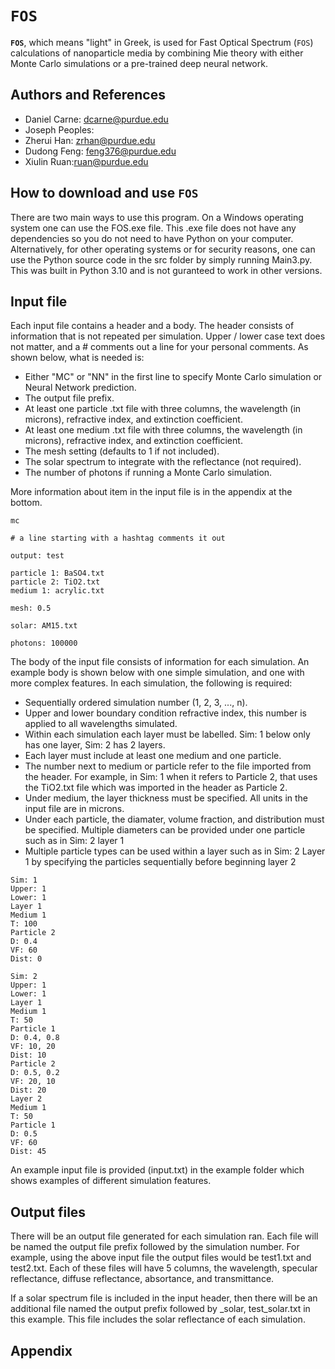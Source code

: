 # __`FOS`__
__`FOS`__, which means "light" in Greek, is used for Fast Optical Spectrum (`FOS`) calculations of nanoparticle media by combining Mie theory with either Monte Carlo simulations or a pre-trained deep neural network.
## Authors and References
+ Daniel Carne: dcarne@purdue.edu
+ Joseph Peoples: 
+ Zherui Han: zrhan@purdue.edu
+ Dudong Feng: feng376@purdue.edu
+ Xiulin Ruan:ruan@purdue.edu


## How to download and use __`FOS`__
There are two main ways to use this program. On a Windows operating system one can use the FOS.exe file. This .exe file does not have any dependencies so you do not need to have Python on your computer. Alternatively, for other operating systems or for security reasons, one can use the Python source code in the src folder by simply running Main3.py. This was built in Python 3.10 and is not guranteed to work in other versions. 

## Input file
Each input file contains a header and a body. The header consists of information that is not repeated per simulation. Upper / lower case text does not matter, and a # comments out a line for your personal comments. As shown below, what is needed is:
+ Either "MC" or "NN" in the first line to specify Monte Carlo simulation or Neural Network prediction.
+ The output file prefix.
+ At least one particle .txt file with three columns, the wavelength (in microns), refractive index, and extinction coefficient.
+ At least one medium .txt file with three columns, the wavelength (in microns), refractive index, and extinction coefficient.
+ The mesh setting (defaults to 1 if not included).
+ The solar spectrum to integrate with the reflectance (not required).
+ The number of photons if running a Monte Carlo simulation.

More information about item in the input file is in the appendix at the bottom. 

```
mc

# a line starting with a hashtag comments it out

output: test

particle 1: BaSO4.txt
particle 2: TiO2.txt
medium 1: acrylic.txt

mesh: 0.5

solar: AM15.txt

photons: 100000
```

The body of the input file consists of information for each simulation. An example body is shown below with one simple simulation, and one with more complex features. In each simulation, the following is required:
+ Sequentially ordered simulation number (1, 2, 3, ..., n).
+ Upper and lower boundary condition refractive index, this number is applied to all wavelengths simulated.
+ Within each simulation each layer must be labelled. Sim: 1 below only has one layer, Sim: 2 has 2 layers.
+ Each layer must include at least one medium and one particle.
+ The number next to medium or particle refer to the file imported from the header. For example, in Sim: 1 when it refers to Particle 2, that uses the TiO2.txt file which was imported in the header as Particle 2.
+ Under medium, the layer thickness must be specified. All units in the input file are in microns.
+ Under each particle, the diamater, volume fraction, and distribution must be specified. Multiple diameters can be provided under one particle such as in Sim: 2 layer 1
+ Multiple particle types can be used within a layer such as in Sim: 2 Layer 1 by specifying the particles sequentially before beginning layer 2


```
Sim: 1
Upper: 1
Lower: 1
Layer 1
Medium 1
T: 100
Particle 2
D: 0.4
VF: 60
Dist: 0

Sim: 2
Upper: 1
Lower: 1
Layer 1
Medium 1
T: 50
Particle 1
D: 0.4, 0.8
VF: 10, 20
Dist: 10
Particle 2
D: 0.5, 0.2
VF: 20, 10
Dist: 20
Layer 2
Medium 1
T: 50
Particle 1
D: 0.5
VF: 60
Dist: 45
```
An example input file is provided (input.txt) in the example folder which shows examples of different simulation features.

## Output files
There will be an output file generated for each simulation ran. Each file will be named the output file prefix followed by the simulation number. For example, using the above input file the output files would be test1.txt and test2.txt. Each of these files will have 5 columns, the wavelength, specular reflectance, diffuse reflectance, absortance, and transmittance.

If a solar spectrum file is included in the input header, then there will be an additional file named the output prefix followed by \_solar,  test\_solar.txt in this example. This file includes the solar reflectance of each simulation.

## Appendix
